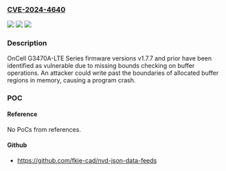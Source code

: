 ### [CVE-2024-4640](https://cve.mitre.org/cgi-bin/cvename.cgi?name=CVE-2024-4640)
![](https://img.shields.io/static/v1?label=Product&message=OnCell%20G3150A-LTE%20Series&color=blue)
![](https://img.shields.io/static/v1?label=Version&message=1.0%3C%3D%201.7.7%20&color=brighgreen)
![](https://img.shields.io/static/v1?label=Vulnerability&message=CWE-120%3A%20Buffer%20Copy%20without%20Checking%20Size%20of%20Input%20('Classic%20Buffer%20Overflow')&color=brighgreen)

### Description

OnCell G3470A-LTE Series firmware versions v1.7.7 and prior have been identified as vulnerable due to missing bounds checking on buffer operations. An attacker could write past the boundaries of allocated buffer regions in memory, causing a program crash.

### POC

#### Reference
No PoCs from references.

#### Github
- https://github.com/fkie-cad/nvd-json-data-feeds

